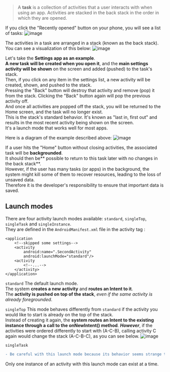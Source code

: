 > A **task** is a collection of activities that a user interacts with when using an app.
>  Activities are stacked in the back stack in the order in which they are opened.


If you click the "Recently opened" button on your phone, you will see a list of tasks:
![image](https://user-images.githubusercontent.com/63263301/202866300-ef464a14-e9c6-4e22-9901-3fc871d9f7ad.png)



The activities in a task are arranged in a stack (known as the back stack). You can see a visualization of this below:
![image](https://user-images.githubusercontent.com/63263301/202866302-d192f0da-5fd3-4525-a5aa-c9729e2946a0.png)



Let's take the **Settings app as an example**.  
**A new task will be created when you open it**, and the **main settings activity will be shown** on the screen and added (pushed) to the task's stack.  
Then, if you click on any item in the settings list, a new activity will be created, shown, and pushed to the stack.  
Pressing the "Back" button will destroy that activity and remove (pop) it from the stack. Clicking the "Back" button again will pop the previous activity off.  
And once all activities are popped off the stack, you will be returned to the Home screen, and the task will no longer exist.  
This is the stack's standard behavior. It's known as "last in, first out" and results in the most recent activity being shown on the screen.  
It's a launch mode that works well for most apps.

Here is a diagram of the example described above:
![image](https://user-images.githubusercontent.com/63263301/202866308-379a8409-dc8f-4e7f-b684-5977081b5d00.png)



If a user hits the "Home" button without closing activities, the associated task will be **backgrounded**.  
It should then be** possible to return to this task later with no changes in the back stack**.  
However, if the user has many tasks (or apps) in the background, the system might kill some of them to recover resources, leading to the loss of unsaved data.  
Therefore it is the developer's responsibility to ensure that important data is saved.


## Launch modes

There are four activity launch modes available: `standard`, `singleTop`, `singleTask` and `singleInstance`.  
They are defined in the `AndroidManifest.xml` file in the activity tag <activity>:

<manifest xmlns:android="<http://schemas.android.com/apk/res/android>"
    package="com.hyperskill.tasks">

    <application
        <!--skipped some settings-->
        <activity
            android:name=".SecondActivity"
            android:launchMode="standard"/>
        <activity
            <!--...-->
        </activity>
    </application>
</manifest>

`standard`
The default launch mode.  
The system **creates a new activity** and **routes an Intent to it**.  
The **activity is pushed on top of the stack**, _even if the same activity is already foregrounded_.

`singleTop`
This mode behaves differently from `standard` if the activity you would like to start is already on the top of the stack.  
Instead of creating it again, the **system routes an Intent to the existing instance through a call to the onNewIntent() method**.
**_However_**, if the activities were ordered differently to start with (A-C-B), calling activity C again would change the stack (A-C-B-C), as you can see below.
![image](https://user-images.githubusercontent.com/63263301/202866633-abcc6a66-d2d3-452f-bc3c-310d4d53e072.png)


`singleTask`

```diff
- Be careful with this launch mode because its behavior seems strange to most users. 
```
Only one instance of an activity with this launch mode can exist at a time.

